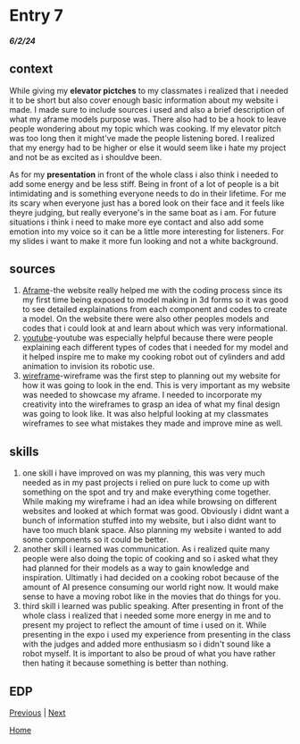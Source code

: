 # Entry 7
##### 6/2/24

## context
While giving my **elevator pictches** to my classmates i realized that i needed it to be short but also cover enough basic information about my website i made. I made sure to include sources i used and also a brief description of what my aframe models purpose was. There also had to be a hook to leave people wondering about my topic which was cooking. If my elevator pitch was too long then it might've made the people listening bored. I realized that my energy had to be higher or else it would seem like i hate my project and not be as excited as i shouldve been. 

As for my **presentation** in front of the whole class i also think i needed to add some energy and be less stiff. Being in front of a lot of people is a bit intimidating and is something everyone needs to do in their lifetime. For me its scary when everyone just has a bored look on their face and it feels like theyre judging, but really everyone's in the same boat as i am. For future situations i think i need to make more eye contact and also add some emotion into my voice so it can be a little more interesting for listeners. For my slides i want to make it more fun looking and not a white background.

## sources
1. [Aframe](https://aframe.io/docs/1.5.0/introduction/)-the website really helped me with the coding process since its my first time being exposed to model making in 3d forms so it was good to see detailed explainations from each component and codes to create a model. On the website there were also other peoples models and codes that i could look at and learn about which was very informational.
2. [youtube](youtube.com)-youtube was especially helpful because there were people explaining each different types of codes that i needed for my model and it helped inspire me to make my cooking robot out of cylinders and add animation to invision its robotic use.
3. [wireframe](wireframe.cc)-wireframe was the first step to planning out my website for how it was going to look in the end. This is very important as my website was needed to showcase my aframe. I needed to incorporate my creativity into the wireframes to grasp an idea of what my final design was going to look like. It was also helpful looking at my classmates wireframes to see what mistakes they made and improve mine as well.

## skills
1. one skill i have improved on was my planning, this was very much needed as in my past projects i relied on pure luck to come up with something on the spot and try and make everything come together. While making my wireframe i had an idea while browsing on different websites and looked at which format was good. Obviously i didnt want a bunch of information stuffed into my website, but i also didnt want to have too much blank space. Also planning my website i wanted to add some components so it could be better.
2. another skill i learned was communication. As i realized quite many people were also doing the topic of cooking and so i asked what they had planned for their models as a way to gain knowledge and inspiration. Ultimatly i had decided on a cooking robot because of the amount of AI presence consuming our world right now. It would make sense to have a moving robot like in the movies that do things for you.
3. third skill i learned was public speaking. After presenting in front of the whole class i realized that i needed some more energy in me and to present my project to reflect the amount of time i used on it. While presenting in the expo i used my experience from presenting in the class with the judges and added more enthusiasm so i didn't sound like a robot myself. It is important to also be proud of what you have rather then hating it because something is better than nothing.

## EDP 


[Previous](entry06.md) | [Next](entry08.md)

[Home](../README.md)
